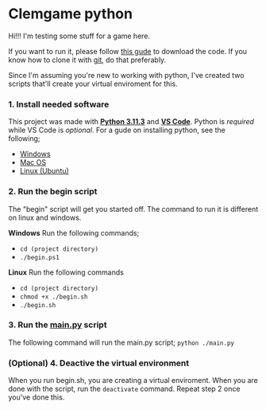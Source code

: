 # Clemgame python

Hi!!! I'm testing some stuff for a game here.

If you want to run it, please follow [this gude](https://docs.github.com/en/get-started/start-your-journey/downloading-files-from-github) to download the code. If you know how to clone it with [git](https://git-scm.com/download/win), do that preferably.

Since I'm assuming you're new to working with python, I've created two scripts that'll create your virtual enviroment for this.

### 1. Install needed software
This project was made with [**Python 3.11.3**](https://www.python.org/downloads/) and [**VS Code**](https://code.visualstudio.com/). Python is *required* while VS Code is *optional*. For a gude on installing python, see the following;

- [Windows](https://learn.microsoft.com/en-us/windows/python/beginners)
- [Mac OS](https://docs.python.org/3/using/mac.html)
- [Linux (Ubuntu)](https://www.knowledgehut.com/blog/data-science/install-python-on-ubuntu)

### 2. Run the begin script
The "begin" script will get you started off. The command to run it is different on linux and windows.

**Windows**
Run the following commands;

- `cd (project directory)`
- `./begin.ps1`
  
**Linux**
Run the following commands

- `cd (project directory)`
- `chmod +x ./begin.sh`
- `./begin.sh`

### 3. Run the [main.py](./main.py) script

The following command will run the main.py script;
`python ./main.py`

### (Optional) 4. Deactive the virtual environment
When you run begin.sh, you are creating a virtual enviroment. When you are done with the script, run the `deactivate` command. Repeat step 2 once you've done this.
